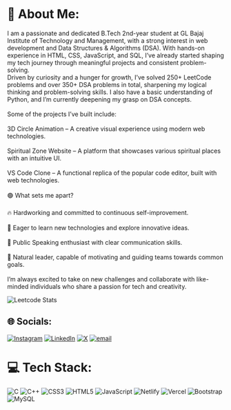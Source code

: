 # 💫 About Me:
I am a passionate and dedicated B.Tech 2nd-year student at GL Bajaj Institute of Technology and Management, with a strong interest in web development and Data Structures & Algorithms (DSA). With hands-on experience in HTML, CSS, JavaScript, and SQL, I’ve already started shaping my tech journey through meaningful projects and consistent problem-solving.<br>Driven by curiosity and a hunger for growth, I’ve solved 250+ LeetCode problems and over 350+ DSA problems in total, sharpening my logical thinking and problem-solving skills. I also have a basic understanding of Python, and I’m currently deepening my grasp on DSA concepts.<br><br>Some of the projects I’ve built include:<br><br>3D Circle Animation – A creative visual experience using modern web technologies.<br><br>Spiritual Zone Website – A platform that showcases various spiritual places with an intuitive UI.<br><br>VS Code Clone – A functional replica of the popular code editor, built with web technologies.<br><br>🟢 What sets me apart?<br><br>🔥 Hardworking and committed to continuous self-improvement.<br><br>🌱 Eager to learn new technologies and explore innovative ideas.<br><br>💬 Public Speaking enthusiast with clear communication skills.<br><br>🌟 Natural leader, capable of motivating and guiding teams towards common goals.<br><br>I’m always excited to take on new challenges and collaborate with like-minded individuals who share a passion for tech and creativity.

![Leetcode Stats](https://leetcard.jacoblin.cool/iamankit07?ext=heatmap)


## 🌐 Socials:
[![Instagram](https://img.shields.io/badge/Instagram-%23E4405F.svg?logo=Instagram&logoColor=white)](https://instagram.com/i__am__ankit04) [![LinkedIn](https://img.shields.io/badge/LinkedIn-%230077B5.svg?logo=linkedin&logoColor=white)](https://linkedin.com/in/iamankit04) [![X](https://img.shields.io/badge/X-black.svg?logo=X&logoColor=white)](https://x.com/iamankit04) [![email](https://img.shields.io/badge/Email-D14836?logo=gmail&logoColor=white)](mailto:ankitkumargup143@gmail.com) 

# 💻 Tech Stack:
![C](https://img.shields.io/badge/c-%2300599C.svg?style=for-the-badge&logo=c&logoColor=white) ![C++](https://img.shields.io/badge/c++-%2300599C.svg?style=for-the-badge&logo=c%2B%2B&logoColor=white) ![CSS3](https://img.shields.io/badge/css3-%231572B6.svg?style=for-the-badge&logo=css3&logoColor=white) ![HTML5](https://img.shields.io/badge/html5-%23E34F26.svg?style=for-the-badge&logo=html5&logoColor=white) ![JavaScript](https://img.shields.io/badge/javascript-%23323330.svg?style=for-the-badge&logo=javascript&logoColor=%23F7DF1E) ![Netlify](https://img.shields.io/badge/netlify-%23000000.svg?style=for-the-badge&logo=netlify&logoColor=#00C7B7) ![Vercel](https://img.shields.io/badge/vercel-%23000000.svg?style=for-the-badge&logo=vercel&logoColor=white) ![Bootstrap](https://img.shields.io/badge/bootstrap-%238511FA.svg?style=for-the-badge&logo=bootstrap&logoColor=white) ![MySQL](https://img.shields.io/badge/mysql-4479A1.svg?style=for-the-badge&logo=mysql&logoColor=white)




<!-- Proudly created with GPRM ( https://gprm.itsvg.in ) -->
